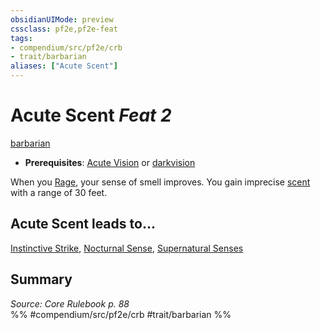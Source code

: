 ```yaml
---
obsidianUIMode: preview
cssclass: pf2e,pf2e-feat
tags:
- compendium/src/pf2e/crb
- trait/barbarian
aliases: ["Acute Scent"]
---
```

# Acute Scent  *Feat 2*  
[barbarian](rules/traits/barbarian.md)  

- **Prerequisites**: [Acute Vision](compendium/feats/acute-vision.md) or [darkvision](rules/abilities/darkvision.md)

When you [Rage](rules/actions/rage.md), your sense of smell improves. You gain imprecise [scent](rules/abilities/scent.md) with a range of 30 feet.

## Acute Scent leads to...

[Instinctive Strike](compendium/feats/instinctive-strike-apg.md), [Nocturnal Sense](compendium/feats/nocturnal-sense-apg.md), [Supernatural Senses](compendium/feats/supernatural-senses-apg.md)

## Summary

*Source: Core Rulebook p. 88*  
%% #compendium/src/pf2e/crb #trait/barbarian %%